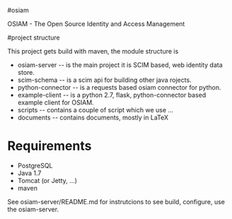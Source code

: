 #osiam

OSIAM - The Open Source Identity and Access Management

#project structure

This project gets build with maven, the module structure is

* osiam-server -- is the main project it is SCIM based, web identity data store.
* scim-schema -- is a scim api for building other java rojects.
* python-connector -- is a requests based osiam connector for python.
* example-client -- is a python 2.7, flask, python-connector based example
  client for OSIAM.
* scripts -- contains a couple of script which we use ...
* documents -- contains documents, mostly in LaTeX

# Requirements

* PostgreSQL 
* Java 1.7
* Tomcat (or Jetty, ...)
* maven


See osiam-server/README.md for instrutcions to see build, configure, use the
osiam-server.




